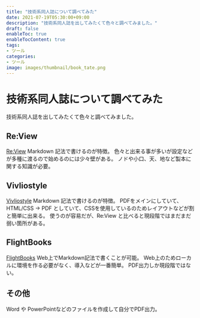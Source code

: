 ```yaml
---
title: "技術系同人誌について調べてみた"
date: 2021-07-19T05:30:00+09:00
description: "技術系同人誌を出してみたくて色々と調べてみました。"
draft: false
enableToc: true
enableTocContent: true
tags: 
- ツール
categories: 
- ツール
image: images/thumbnail/book_tate.png
---
```


# 技術系同人誌について調べてみた
技術系同人誌を出してみたくて色々と調べてみました。

## Re:View
<a href="https://reviewml.org/ja/" target="_blank" rel="nofollow noopener">Re:View</a>
Markdown 記法で書けるのが特徴。
色々と出来る事が多いが設定などが多種に渡るので始めるのには少々壁がある。
ノドや小口、天、地など製本に関する知識が必要。

## Vivliostyle
<a href="https://vivliostyle.org/ja/" target="_blank" rel="nofollow noopener">Vivliostyle</a>
Markdown 記法で書けるのが特徴。
PDFをメインにしていて、HTML/CSS → PDF としていて、CSSを使用しているのためレイアウトなどが割と簡単に出来る。
使うのが容易だが、Re:View と比べると現段階ではまだまだ弱い箇所がある。

## FlightBooks
<a href="https://flightbooks.pub/projects" target="_blank" rel="nofollow noopener">FlightBooks</a>
Web上でMarkdown記法で書くことが可能。
Web上のためローカルに環境を作る必要がなく、導入などが一番簡単。
PDF出力しか現段階ではない。

## その他
Word や PowerPointなどのファイルを作成して自分でPDF出力。
